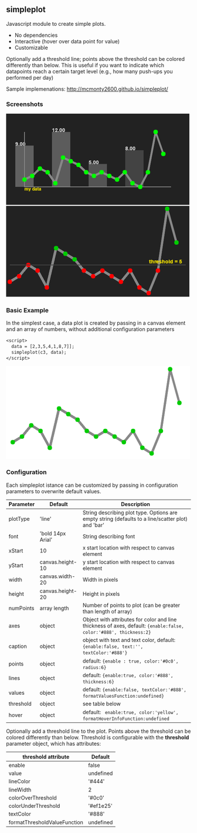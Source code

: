 ## simpleplot
Javascript module to create simple plots.
- No dependencies
- Interactive (hover over data point for value)
- Customizable

Optionally add a threshold line; points above the threshold can be colored differently than below. This is useful if you want to indicate which datapoints reach a certain target level (e.g., how many push-ups you performed per day)

Sample implemenations: http://mcmonty2600.github.io/simpleplot/

### Screenshots

![image failed to load](screenshots/plot1.PNG "An example with two plot types superimposed on same canvas")
![image failed to load](screenshots/plot2.PNG "An example with a threshold line")

### Basic Example

In the simplest case, a data plot is created by passing in a canvas element and an array of numbers, without additional configuration parameters 
```
<script>
  data = [2,3,5,4,1,8,7]];
  simpleplot(c3, data);
</script>
```
![image failed to load](screenshots/plot_plain.PNG "basic plot without parameters and no canvas formatting")

### Configuration 

Each simpleplot istance can be customized by passing in configuration parameters to overwrite default values.

| Parameter | Default | Description |
| ------------- | ------------- | ------------- |
| plotType | 'line' | String describing plot type. Options are empty string (defaults to a line/scatter plot) and 'bar'  |
| font     | 'bold 14px Arial' | String describing font |
| xStart   | 10               | x start location with respect to canvas element |
| yStart   | canvas.height-10 | y start location with respect to canvas element |
| width    | canvas.width-20  | Width in pixels  |
| height   | canvas.height-20 | Height in pixels |
| numPoints | array length | Number of points to plot (can be greater than length of array) |
| axes | object | Object with attributes for color and line thickness of axes, default: ```{enable:false, color:'#888', thickness:2}``` |
| caption | object | object with text and text color, default: ```{enable:false, text:'', textColor:'#888'}``` |
| points | object | default: ```{enable : true, color:'#0c0', radius:6}``` |
| lines | object | default: ```{enable:true, color:'#888', thickness:6}``` |
| values | object | default: ```{enable:false, textColor:'#888', formatValuesFunction:undefined}``` |
| threshold | object | see table below |
| hover | object | default: ``` enable:true, color:'yellow', formatHoverInfoFunction:undefined``` |


Optionally add a threshold line to the plot. Points above the threshold can be colored differently than below. Threshold is configurable with the **threshold** parameter object, which has attributes:

| threshold attribute | Default |
| ------------- | ------------- | 
| enable | false |
| value | undefined |
| lineColor | '#444' |
| lineWidth | 2 |
| colorOverThreshold | '#0c0' |
| colorUnderThreshold | '#ef1e25' |
| textColor | '#888' |
| formatThresholdValueFunction | undefined |



